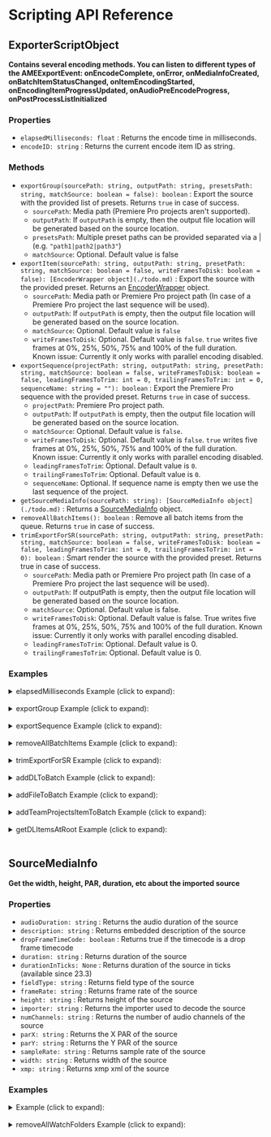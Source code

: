 # Scripting API Reference


## ExporterScriptObject

**Contains several encoding methods. You can listen to different types
of the AMEExportEvent: onEncodeComplete, onError, onMediaInfoCreated,
onBatchItemStatusChanged, onItemEncodingStarted,
onEncodingItemProgressUpdated, onAudioPreEncodeProgress,
onPostProcessListInitialized**

<a id="properties-7"></a>

### Properties

- `elapsedMilliseconds: float` : Returns the encode time in
  milliseconds.
- `encodeID: string` : Returns the current encode item ID as
  string.

<a id="methods-3"></a>

### Methods

- `exportGroup(sourcePath: string, outputPath: string, presetsPath: string, matchSource: boolean = false): boolean` : Export the source with the provided list of presets. Returns `true` in case of success.
  - `sourcePath`: Media path (Premiere Pro projects aren't supported).
  - `outputPath`: If `outputPath` is empty, then the output file location will be generated based on the source location.
  - `presetsPath`: Multiple preset paths can be provided separated via a | (e.g. `"path1|path2|path3"`)
  - `matchSource`: Optional. Default value is false
- `exportItem(sourcePath: string, outputPath: string, presetPath: string, matchSource: boolean = false, writeFramesToDisk: boolean = false): [EncoderWrapper object](./todo.md)` : Export the source with the provided preset. Returns an [EncoderWrapper](./todo.md) object.
  - `sourcePath`: Media path or Premiere Pro project path (In case of a Premiere Pro project the last sequence will be used).
  - `outputPath`: If `outputPath` is empty, then the output file location will be generated based on the source location.
  - `matchSource`: Optional. Default value is `false`
  - `writeFramesToDisk`: Optional. Default value is `false`. `true` writes five frames at 0%, 25%, 50%, 75% and 100% of the full duration.<br />Known issue: Currently it only works with parallel encoding disabled.
- `exportSequence(projectPath: string, outputPath: string, presetPath: string, matchSource: boolean = false, writeFramesToDisk: boolean = false, leadingFramesToTrim: int = 0, trailingFramesToTrim: int = 0, sequenceName: string = ""): boolean` : Export the Premiere Pro sequence with the provided preset. Returns `true` in case of success.
  - `projectPath`: Premiere Pro project path.
  - `outputPath`: If `outputPath` is empty, then the output file location will be generated based on the source location.
  - `matchSource`: Optional. Default value is `false`.
  - `writeFramesToDisk`: Optional. Default value is `false`. `true` writes five frames at 0%, 25%, 50%, 75% and 100% of the full duration.<br />Known issue: Currently it only works with parallel encoding disabled.
  - `leadingFramesToTrim`: Optional. Default value is `0`.
  - `trailingFramesToTrim`: Optional. Default value is `0`.
  - `sequenceName`: Optional. If sequence name is empty then we use the last sequence of the project.
- `getSourceMediaInfo(sourcePath: string): [SourceMediaInfo object](./todo.md)` : Returns a [SourceMediaInfo](./todo.md) object.
- `removeAllBatchItems(): boolean` : Remove all batch items from the queue. Returns `true` in case of success.
- `trimExportForSR(sourcePath: string, outputPath: string, presetPath: string, matchSource: boolean = false, writeFramesToDisk: boolean = false, leadingFramesToTrim: int = 0, trailingFramesToTrim: int = 0): boolean` : Smart
  render the source with the provided preset. Returns true in case of
  success.
  - `sourcePath`: Media path or Premiere Pro project path (In case
    of a Premiere Pro project the last sequence will be used).
  - `outputPath`: If outputPath is empty, then the output file
    location will be generated based on the source location.
  - `matchSource`: Optional. Default value is false.
  - `writeFramesToDisk`: Optional. Default value is false. True
    writes five frames at 0%, 25%, 50%, 75% and 100% of the full
    duration. Known issue: Currently it only works with parallel
    encoding disabled.
  - `leadingFramesToTrim`: Optional. Default value is 0.
  - `trailingFramesToTrim`: Optional. Default value is 0.

<a id="code-samples-8"></a>

### Examples

<details>

<summary>elapsedMilliseconds Example (click to expand):</summary>
```javascript
var source = "C:\\testdata\\testmedia3.mxf";
var preset = "C:\\testdata\\XDCAMHD 50 PAL 50i.epr";
var destination = "C:\\testdata\\outputFolder";

// //sources for mac
// var source = "/Users/Shared/testdata/testmedia3.mxf"
// var preset = "/Users/Shared/testdata/XDCAMHD 50 PAL 50i.epr";
// var destination = "/Users/Shared/testdata/outputFolder";

var exporter = app.getExporter();
if (exporter) {
  exporter.exportItem(source, destination, preset);
  exporter.addEventListener("onEncodeComplete", function (eventObj) {
    // We can get the encoding time from the event or from the exporter
    $.writeln(
      "Encode Complete Time (in milli seconds): " + eventObj.encodeCompleteTime
    );

    var encodeCompleteTimeMilliseconds = exporter.elapsedMilliseconds;
    $.writeln(
      "Encode Complete Time alt (in milli seconds): " +
        encodeCompleteTimeMilliseconds
    );
  });
}
```

</details><br><details>

<summary>encodeID Example (click to expand):</summary>
```javascript
var source = "C:\\testdata\\testmedia3.mxf";
var preset = "C:\\testdata\\XDCAMHD 50 PAL 50i.epr";
var destination = "C:\\testdata\\outputFolder";

// //sources for mac
// var source = "/Users/Shared/testdata/testmedia3.mxf"
// var preset = "/Users/Shared/testdata/XDCAMHD 50 PAL 50i.epr";
// var destination = "/Users/Shared/testdata/outputFolder";

var exporter = app.getExporter();
if (exporter) {
  var encoderWrapper = exporter.exportItem(source, destination, preset);
  var encodeID = exporter.encodeID;
  $.writeln("Encode ID: " + encodeID);
}
```

</details><br><details>

<summary>exportGroup Example (click to expand):</summary>
```javascript
var source = "C:\\testdata\\testmedia3.mxf";
var preset_1 = "C:\\testdata\\XDCAMHD 50 PAL 50i.epr";
var preset_2 = "C:\\testdata\\XDCAMHD 50 PAL 25p.epr";
var destination = "C:\\testdata\\outputFolder";

// //sources for mac
// var source = "/Users/Shared/testdata/testmedia3.mxf"
// var preset_1 = "/Users/Shared/testdata/XDCAMHD 50 PAL 50i.epr";
// var preset_2 = "/Users/Shared/testdata/XDCAMHD 50 PAL 25p.epr";
// var destination = "/Users/Shared/testdata/outputFolder";

var matchSourceSettings = false; // optional
var presets = preset_1 + "|" + preset_2;

var exporter = app.getExporter();
if (exporter) {
  exporter.addEventListener(
    "onEncodeComplete",
    function (eventObj) {
      // We should arrive here two times (for every preset we have one batch item)
      $.writeln(
        "Encode Complete Status (always true): " + eventObj.encodeCompleteStatus
      );
      // We encode both batch items in parallel and so we don't really get the exact time for each batch item
      // When we arrive here the second time we get the total encoding time for both batch items (the first
      // could be ignored)
      $.writeln(
        "Encode Complete Time (in milliseconds): " + eventObj.encodeCompleteTime
      );
    },
    false
  );

  exporter.addEventListener(
    "onError",
    function (eventObj) {
      $.writeln("Error while encoding");
    },
    false
  );

  exporter.addEventListener(
    "onBatchItemStatusChanged",
    function (eventObj) {
      $.writeln("Batch group index: " + eventObj.groupIndex);
      $.writeln("Batch item index: " + eventObj.itemIndex);
      /*
        Possible status values:
        kBatchItemStatus_Waiting = 0,
        kBatchItemStatus_Done,
        kBatchItemStatus_Failed,
        kBatchItemStatus_Skipped,
        kBatchItemStatus_Encoding,
        kBatchItemStatus_Paused,
        kBatchItemStatus_Stopped,
        kBatchItemStatus_Any,
        kBatchItemStatus_AutoStart,
        kBatchItemStatus_Done_Warning,
        kBatchItemStatus_WatchFolderWaiting
        */
      $.writeln("Batch item status: " + eventObj.status);
    },
    false
  );

  exporter.addEventListener(
    "onItemEncodingStarted",
    function (eventObj) {
      $.writeln("Encoding started for batch item.");
    },
    false
  );

  exporter.addEventListener(
    "onMediaInfoCreated",
    function (eventObj) {
      $.writeln("Media info created");
    },
    false
  );

  exporter.addEventListener(
    "onPostProcessListInitialized",
    function (eventObj) {
      $.writeln("Post process list has been initialized.");
    },
    false
  );

  var encodingPreperationSuccess = exporter.exportGroup(
    source,
    destination,
    presets,
    matchSourceSettings
  );
  // Without all optional arguments:
  // var encodingPreperationSuccess = exporter.exportGroup(source, destination, presets);

  $.writeln(
    "Encoding preparations were successful: " + encodingPreperationSuccess
  );
}
```

</details><br><details>

<summary>exportItem Example (click to expand):</summary>
```javascript
// Supported: PR projects (last sequence will be used)
// var source = "C:\\testdata\\prProjectTest.prproj;
var source = "C:\\testdata\\testmedia3.mxf";
var preset = "C:\\testdata\\XDCAMHD 50 PAL 50i.epr";
var destination = "C:\\testdata\\outputFolder";
var matchSourceSettings = false; // optional
var writeFramesToDisk = false; // optional

// //sources for mac
// var source = "/Users/Shared/testdata/testmedia3.mxf"
// var preset = "/Users/Shared/testdata/XDCAMHD 50 PAL 50i.epr";
// var destination = "/Users/Shared/testdata/outputFolder";

var exporter = app.getExporter();

if (exporter) {
  // listen to events dispatched by the exporter:
  exporter.addEventListener(
    "onEncodeComplete",
    function (eventObj) {
      $.writeln(
        "Encode Complete Status (always true): " + eventObj.encodeCompleteStatus
      ); // Complete status always true
      $.writeln(
        "Encode Complete Time (in milliseconds): " + eventObj.encodeCompleteTime
      );
    },
    false
  );

  exporter.addEventListener(
    "onError",
    function (eventObj) {
      $.writeln("Error while encoding");
    },
    false
  );

  exporter.addEventListener(
    "onBatchItemStatusChanged",
    function (eventObj) {
      $.writeln("Batch group index: " + eventObj.groupIndex);
      $.writeln("Batch item index: " + eventObj.itemIndex);
      //Possible status values:
      //kBatchItemStatus_Waiting = 0,
      //kBatchItemStatus_Done,
      //kBatchItemStatus_Failed,
      //kBatchItemStatus_Skipped,
      //kBatchItemStatus_Encoding,
      //kBatchItemStatus_Paused,
      //kBatchItemStatus_Stopped,
      //kBatchItemStatus_Any,
      //kBatchItemStatus_AutoStart,
      //kBatchItemStatus_Done_Warning,
      //kBatchItemStatus_WatchFolderWaiting
      $.writeln("Batch item status: " + eventObj.status);
    },
    false
  );

  exporter.addEventListener(
    "onEncodingItemProgressUpdated",
    function (eventObj) {
      $.writeln("Encoding progress for batch item: " + eventObj.progress);
    },
    false
  );

  // listen to the audio pre-encoding progress event (available since 24.0.)
  exporter.addEventListener(
    "onAudioPreEncodeProgress",
    function (eventObj) {
      $.writeln("Audio pre-encoding info: " + eventObj.audioInfo);
      $.writeln("Audio pre-encoding progress: " + eventObj.audioProgress);
    },
    false
  );

  exporter.addEventListener(
    "onItemEncodingStarted",
    function (eventObj) {
      $.writeln("Encoding started for batch item.");
    },
    false
  );

  exporter.addEventListener(
    "onMediaInfoCreated",
    function (eventObj) {
      $.writeln("Media info created");
    },
    false
  );

  exporter.addEventListener(
    "onPostProcessListInitialized",
    function (eventObj) {
      $.writeln("Post process list has been initialized.");
    },
    false
  );

  var encoderWrapper = exporter.exportItem(
    source,
    destination,
    preset,
    matchSourceSettings,
    writeFramesToDisk
  );
  // Without all optional arguments:
  // var encoderWrapper  = exporter.exportItem(source, destination, preset);

  if (encoderWrapper) {
    encoderWrapper.addEventListener(
      "onEncodeFinished",
      function (eventObj) {
        $.writeln("Encoding result: " + eventObj.result);
      },
      false
    );

    encoderWrapper.addEventListener(
      "onEncodeProgress",
      function (eventObj) {
        $.writeln("Encoding progress: " + eventObj.result);
      },
      false
    );
  }
}
```

</details><br><details>

<summary>exportSequence Example (click to expand):</summary>
```javascript
var preset = "C:\\testdata\\XDCAMHD50PAL25p.epr";
var destination = "C:\\testdata\\Output";
var projectPath = "C:\\testdata\\prProjectTest.prproj";

// //sources for mac
// var preset = "/Users/Shared/testdata/XDCAMHD50PAL25p.epr";
// var destination = "/Users/Shared/testdata/Output";
// var projectPath = "/Users/Shared/testdata/prProjectTest.prproj";

var matchSource = false;
var writeFramesToDisk = false;
var leadingFramesToTrim = 0;
var trailingFramesToTrim = 0;
var sequenceName = "AME-Test-Sequence";

var exporter = app.getExporter();

if (exporter) {
  var encodingPreperationSuccess = exporter.exportSequence(
    projectPath,
    destination,
    preset,
    matchSource,
    writeFramesToDisk,
    leadingFramesToTrim,
    trailingFramesToTrim,
    sequenceName
  );

  $.writeln(
    "Encoding preparations were successful: " + encodingPreperationSuccess
  );

  // please see 'exportGroup' how to register events
}
```

</details><br><details>

<summary>getSourceMediaInfo Example (click to expand):</summary>
```javascript
var source = "C:\\testdata\\testmedia3.mxf";

// //sources for mac
// var source = "/Users/Shared/testdata/testmedia3.mxf"

var exporter = app.getExporter();
if (exporter) {
  var sourceMediaInfo = exporter.getSourceMediaInfo(source);
  if (sourceMediaInfo) {
    $.writeln("Success");
  }
}
```

</details><br><details>

<summary>removeAllBatchItems Example (click to expand):</summary>
```javascript
// Preparation: Be sure there are some batch items in the queue. Otherwise create them via scripting APIs or directly in the UI
// since we need some batch item in the queue to verify the API removeAllBatchItems
var exporter = app.getExporter();
if (exporter) {
  var success = exporter.removeAllBatchItems();
  $.writeln("Remove all batch items was successful: " + success);
}
```

</details><br><details>

<summary>trimExportForSR Example (click to expand):</summary>
```javascript
var source = "C:\\testdata\\testmedia.mp4";
var preset = "C:\\testdata\\XDCAMHD50PAL25p.epr";
var destination = "C:\\testdata\\outputFolder";

// //sources for mac
// var source = "/Users/Shared/testdata/testmedia.mp4"
// var preset = "/Users/Shared/testdata/XDCAMHD50PAL25p.epr";
// var destination = "/Users/Shared/testdata/outputFolder";

var matchSource = false;
var writeFramesToDisk = false;
var leadingFramesToTrim = 10;
var trailingFramesToTrim = 700;

var exporter = app.getExporter();
if (exporter) {
  var encodingPreperationSuccess = exporter.trimExportForSR(
    source,
    destination,
    preset,
    matchSource,
    writeFramesToDisk,
    leadingFramesToTrim,
    trailingFramesToTrim
  );

  $.writeln(
    "Encoding preparations were successful: " + encodingPreperationSuccess
  );

  // please see 'exportGroup' how to register events
}
```

</details><br>

## FrontendScriptObject

**Scripting methods to the frontend**

<a id="methods-4"></a>

### Methods

- `addCompToBatch(compPath: string, presetPath: string = "", outputPath: string = ""): boolean` : Adds the first comp of an After Effects project resp. the first sequence of a Premiere Pro project to the batch.
  - `compPath`: Path to e.g. an After Effects project or Premiere Pro project. The first comp resp. sequence will be used.
  - `presetPath`: Optional. If `presetPath` is empty, then the default preset will be applied.
  - `outputPath`: Optional. If `outputPath` is empty, then the output file name will be generated based on the comp path.
- `addDLToBatch(projectPath: string, format: string, presetPath: string, guid: string, outputPath: string = ""): [EncoderWrapper object](./todo.md)` : Adds
  e.g. an After Effects comp or Premiere Pro sequence to the batch and returns an [EncoderWrapper](./todo.md) object.
  - `projectPath`: E.g. Premiere Pro or After Effects project path.
  - `format`: E.g. `"H.264"`
  - `presetPath`: Either a preset or a format input must be present. If no preset is used then the default preset of the specified format will be applied.
  - `guid`: The unique id of e.g. a Premiere Pro sequence or After Effects composition.
  - `outputPath`: Optional. If `outputPath` is empty, then the output file name will be generated based on the project path.
- `addFileSequenceToBatch(containingFolder: string, imagePath: string, presetPath: string, outputPath: string = ""): boolean` : Adds an image sequence to the batch. The images will be sorted in alphabetical order.
  - `containingFolder`: The folder containing image files.
  - `imagePath`: All images from the containing folder with the same extension will be added to the output file.
  - `outputPath`: Optional. If `outputPath` is empty, then the output
    file name will be generated based on the containingFolder name
- `addFileToBatch(filePath: string, format: string, presetPath: string, outputPath: string = ""): [EncoderWrapper object](./todo.md)` : Adds a file to the batch and returns an [EncoderWrapper](./todo.md) object.
  - `filePath`: File path of a media source.
  - `format`: E.g. `"H.264"`
  - `presetPath`: Either a preset or a format input must be present. If no preset is used then the default preset of the specified format will be applied.
  - `outputPath`: Optional. If `outputPath` is empty, then the output file name will be generated based on the file path.
- `addItemToBatch(sourcePath: string): boolean` : Adds a media source to the batch.
  - `sourcePath`: Path of the media source.
- `addTeamProjectsItemToBatch(projectsURL: string, format: string, presetPath: string, outputPath: string): [EncoderWrapper object](./todo.md)` : Adds a team project item to the batch and returns an [EncoderWrapper](./todo.md) object.
  - `projectsURL`: Team Projects URL or Team Projects Snap. You can
    create a tp2snap file in PPro for a ProjectItem via the scripting
    API saveProjectSnapshot.
  - `format`: E.g. `"H.264"`
  - `presetPath`: Either a preset or a format input must be present. If no preset is used then the default preset of the specified format will be applied.
- `addXMLToBatch(xmlPath: string, presetPath: string, outputFolderPath: string = ""): boolean` : Adds
  Final Cut Pro xml to the batch.
  - `xmlPath`: Path to a Final Cut Pro xml file.
  - `outputFolderPath`: Optional. If outputFolderPath is empty, then the output file name will be generated based on the XML file path.
- `getDLItemsAtRoot(projectPath: string): array of strings` : Returns the list of GUIDs for objects (sequences/comps) at the top/root level.
  - `projectPath`: E.g. Premiere Pro or After Effects project path.
- `stitchFiles(mediaPaths: string, format: string, presetPath: string, outputPath: string): [EncoderWrapper object](./todo.md)` : Adds a batch item for the given media and returns an [EncoderWrapper](./todo.md) object.
  - `mediaPaths`: Semicolon delimited list of media paths.
  - `format`: E.g. `"H.264"`
  - `presetPath`: Either a preset or a format input must be present. If no preset is used then the default preset of the specified format will be applied.
- `stopBatch(): boolean` : Stops the batch.

<a id="code-samples-9"></a>

### Examples

<details>

<summary>addCompToBatch Example (click to expand):</summary>
```javascript
var projectPath = "C:\\testdata\\aeCompTest.aep";
var preset = "C:\\testdata\\HighQuality720HD.epr";
var destination = "C:\\testdata\\outputFolder";

// //sources for mac
// var source = "/Users/Shared/testdata/aeCompTest.aep"
// var preset = "/Users/Shared/testdata/HighQuality720HD.epr";
// var destination = "/Users/Shared/testdata/outputFolder";

var frontend = app.getFrontend();
if (frontend) {
  // listen for batch item added event
  frontend.addEventListener("onItemAddedToBatch", function (eventObj) {
    $.writeln("frontend.onItemAddedToBatch: success");
  });

  var batchItemSuccess = frontend.addCompToBatch(
    projectPath,
    preset,
    destination
  );
  if (batchItemSuccess) {
    $.writeln(
      "Frontend script engine added the source file ",
      projectPath,
      " successfully "
    );

    // get encoderHost to be able to listen for the item complete event
    encoderHost = app.getEncoderHost();
    if (encoderHost) {
      encoderHost.addEventListener("onItemEncodeComplete", function (eventObj) {
        $.writeln("Result: " + eventObj.result);
        $.writeln("Source File Path: " + eventObj.sourceFilePath);
        $.writeln("Output File Path: " + eventObj.outputFilePath);
      });

      encoderHost.runBatch();
    } else {
      $.writeln("encoderHost not valid");
    }
  } else {
    $.writeln("batch item wasn't added successfully");
  }
} else {
  $.writeln("frontend not valid");
}
```

</details><br><details>

<summary>addDLToBatch Example (click to expand):</summary>
```javascript
// The projectPath can be a path to an AfterEffects, Premiere Pro or Character Animator project
var format = "H.264";
var projectPath = "C:\\testdata\\aeCompTest.aep";
var preset = "C:\\testdata\\HighQuality720HD.epr";
var destination = "C:\\testdata\\outputFolder";

// //sources for mac
// var projectPath = "/Users/Shared/testdata/aeCompTest.aep"
// var preset = "/Users/Shared/testdata/HighQuality720HD.epr";
// var destination = "/Users/Shared/testdata/outputFolder";

var frontend = app.getFrontend();
if (frontend) {
  // first we need the guid of the e.g. ae comps or ppro sequences
  var result = frontend.getDLItemsAtRoot(projectPath);
  $.writeln(result.length + " comps / sequences found.");

  // import e.g. the first comp / sequence
  if (result.length > 0) {
    // listen for batch item added / creation failed event
    frontend.addEventListener("onItemAddedToBatch", function (eventObj) {
      $.writeln("frontend.onItemAddedToBatch: success");
    });

    frontend.addEventListener("onBatchItemCreationFailed", function (eventObj) {
      $.writeln("frontend.onBatchItemCreationFailed: failed");
      $.writeln("srcFilePath: " + eventObj.srcFilePath);
      $.writeln("error: " + eventObj.error);
    });

    var encoderWrapper = frontend.addDLToBatch(
      projectPath,
      format,
      preset,
      result[0],
      destination
    );

    if (encoderWrapper) {
      $.writeln(
        "Batch item added successfully for comp / sequence guid: ",
        result[0]
      );

      // listen for encode progress and encode finish events
      encoderWrapper.addEventListener("onEncodeProgress", function (eventObj) {
        $.writeln("Encoding progress for batch item: " + eventObj.result);
      });

      encoderWrapper.addEventListener("onEncodeFinished", function (eventObj) {
        $.writeln("Encoding result for batch item: " + eventObj.result);
      });

      // get encoder host to run batch
      var encoderHost = app.getEncoderHost();
      if (encoderHost) {
        encoderHost.runBatch();
      } else {
        $.writeln("encoderHost not valid");
      }
    } else {
      $.writeln("encoderWrapper not valid");
    }
  } else {
    $.writeln("the project doesn't have any comps / sequences");
  }
} else {
  $.writeln("frontend not valid");
}
```

</details><br><details>

<summary>addFileSequenceToBatch Example (click to expand):</summary>
```javascript
var firstFile = "C:\\testdata\\Images\\AB-1.jpg";
var preset = "C:\\testdata\\HighQuality720HD.epr";
var destination = "C:\\testdata\\outputFolder";
var inContainingFolder = "C:\\testdata\\Images";

// //sources for mac
// var firstFile = "/Users/Shared/testdata/Images/AB-1.jpg"
// var preset = "/Users/Shared/testdata/HighQuality720HD.epr";
// var destination = "/Users/Shared/testdata/outputFolder";
// var inContainingFolder = "/Users/Shared/testdata/Images";

var frontend = app.getFrontend();
if (frontend) {
  // listen for batch item added event
  frontend.addEventListener("onItemAddedToBatch", function (eventObj) {
    $.writeln("onAddItemToBatch success");
  });

  var batchItemSuccess = frontend.addFileSequenceToBatch(
    inContainingFolder,
    firstFile,
    preset,
    destination
  );

  if (batchItemSuccess) {
    $.writeln("Batch item added successfully");

    // get encoderHost to be able to listen for the item complete event
    var encoderHost = app.getEncoderHost();
    if (encoderHost) {
      encoderHost.addEventListener("onItemEncodeComplete", function (eventObj) {
        $.writeln("Result: " + eventObj.result);
        $.writeln("Source File Path: " + eventObj.sourceFilePath);
        $.writeln("Output File Path: " + eventObj.outputFilePath);
      });

      encoderHost.runBatch();
    } else {
      $.writeln("encoderHost not valid");
    }
  } else {
    $.writeln("batch item wasn't added successfully");
  }
} else {
    $.writeln("frontend not valid");
}
```

</details><br><details>

<summary>addFileToBatch Example (click to expand):</summary>
```javascript
var source = "C:\\testdata\\testmedia3.mxf";
var preset = "C:\\testdata\\HighQuality720HD.epr";
var destination = "C:\\testdata\\outputFolder";

// //sources for mac
// var source = "/Users/Shared/testdata/testmedia3.mxf"
// var preset = "/Users/Shared/testdata/HighQuality720HD.epr";
// var destination = "/Users/Shared/testdata/outputFolder";

var frontend = app.getFrontend();
if (frontend) {
  // listen for batch item added / creation failed event
  frontend.addEventListener("onItemAddedToBatch", function (eventObj) {
    $.writeln("frontend.onItemAddedToBatch: success");
  });

  frontend.addEventListener("onBatchItemCreationFailed", function (eventObj) {
    $.writeln("frontend.onBatchItemCreationFailed: failed");
    $.writeln("srcFilePath: " + eventObj.srcFilePath);
    $.writeln("error: " + eventObj.error);
  });

  var encoderWrapper = frontend.addFileToBatch(
    source,
    "H.264",
    preset,
    destination
  );
  if (encoderWrapper) {
    $.writeln("Batch item added successfully for source file  ", source);

    // listen for encode progress and encode finish event
    encoderWrapper.addEventListener("onEncodeProgress", function (eventObj) {
      $.writeln("Encoding progress for batch item: " + eventObj.result);
    });

    encoderWrapper.addEventListener("onEncodeFinished", function (eventObj) {
      $.writeln("encoderWrapper.onEncodeFinished Success: " + eventObj.result);
    });

    // get encoder host to run batch
    var encoderHost = app.getEncoderHost();
    if (encoderHost) {
      encoderHost.runBatch();
    } else {
      $.writeln("encoderHost not valid");
    }
  } else {
    $.writeln(
      "encoderWrapper not valid - batch item wasn't added successfully"
    );
  }
} else {
  $.writeln("frontend not valid");
}
```

</details><br><details>

<summary>addItemToBatch Example (click to expand):</summary>
```javascript
var source = "C:\\testdata\\testmedia3.mxf";

// //sources for mac
// var source = "/Users/Shared/testdata/testmedia3.mxf"

var frontend = app.getFrontend();
if (frontend) {
  // listen for batch item added event
  frontend.addEventListener("onItemAddedToBatch", function (eventObj) {
    $.writeln("frontend.onItemAddedToBatch: success");
  });

  var batchItemSuccess = frontend.addItemToBatch(source);
  if (batchItemSuccess) {
    $.writeln("Batch item added successfully for the source file ", source);

    // get encoderHost to be able to listen for the item complete event
    encoderHost = app.getEncoderHost();
    if (encoderHost) {
      encoderHost.addEventListener("onItemEncodeComplete", function (eventObj) {
        $.writeln("Result: " + eventObj.result);
        $.writeln("Source File Path: " + eventObj.sourceFilePath);
        $.writeln("Output File Path: " + eventObj.outputFilePath);
      });

      encoderHost.runBatch();
    } else {
      $.writeln("encoderHost not valid");
    }
  } else {
    $.writeln("batch item wasn't added successfully");
  }
} else {
  $.writeln("frontend not valid");
}
```

</details><br><details>

<summary>addTeamProjectsItemToBatch Example (click to expand):</summary>
```javascript
// use for the source (projectsURL) a valid Team Projects URL or a Team Projects Snap
// you can create a tp2snap file in PPro for a ProjectItem via the scripting API saveProjectSnapshot
// e.g. projectItem.saveProjectSnapshot("C:\\testdata\\test.tp2snap");
var format = "H.264";
var teamsProjectPath = "C:\\testdata\\test.tp2snap";
var preset = "C:\\testdata\\HighQuality720HD.epr";
var destination = "C:\\testdata\\outputFolder";

// //sources for mac
// var teamsProjectPath = "/Users/Shared/testdata/test.tp2snap"
// var preset = "/Users/Shared/testdata/HighQuality720HD.epr";
// var destination = "/Users/Shared/testdata/outputFolder";

var frontend = app.getFrontend();
if (frontend) {
  // listen for batch item added / creation failed event
  frontend.addEventListener("onItemAddedToBatch", function (eventObj) {
    $.writeln("frontend.onItemAddedToBatch: success");
  });

  frontend.addEventListener("onBatchItemCreationFailed", function (eventObj) {
    $.writeln("frontend.onBatchItemCreationFailed: failed");
    $.writeln("srcFilePath: " + eventObj.srcFilePath);
    $.writeln("error: " + eventObj.error);
  });

  var encoderWrapper = frontend.addTeamProjectsItemToBatch(
    teamsProjectPath,
    format,
    preset,
    destination
  );

  if (encoderWrapper) {
    $.writeln(
      "Batch item added successfully for Team Projects url: ",
      teamsProjectPath
    );

    // listen for encode progress and encode finish events
    encoderWrapper.addEventListener("onEncodeProgress", function (eventObj) {
      $.writeln("Encoding progress for batch item: " + eventObj.result);
    });

    encoderWrapper.addEventListener("onEncodeFinished", function (eventObj) {
      $.writeln("Encoding result for batch item: " + eventObj.result);
    });

    // get encoder host to run batch
    var encoderHost = app.getEncoderHost();

    if (encoderHost) {
      encoderHost.runBatch();
    } else {
      $.writeln("encoderHost not valid");
    }
  } else {
    $.writeln("batch item wasn't added successfully");
  }
} else {
  $.writeln("frontend not valid");
}
```

</details><br><details>

<summary>addXMLToBatch Example (click to expand):</summary>
```javascript
var source = "C:\\testdata\\FCP-3.xml"; // Final Cut Pro xml file
var preset = "C:\\testdata\\HighQuality720HD.epr";

// //sources for mac
// var source = "/Users/Shared/testdata/FCP-3.xml"
// var preset = "/Users/Shared/testdata/HighQuality720HD.epr";

var frontend = app.getFrontend();
if (frontend) {
  // listen for batch item added event
  frontend.addEventListener("onItemAddedToBatch", function (eventObj) {
    $.writeln("onAddItemToBatch success");
  });

  var batchItemsuccess = frontend.addXMLToBatch(source, preset);

  if (batchItemsuccess) {
    $.writeln("Added xml file to batch successfully.");

    // get encoder host to listen for onItemEncodeComplete event and run batch
    encoderHost = app.getEncoderHost();
    if (encoderHost) {
      encoderHost.addEventListener("onItemEncodeComplete", function (eventObj) {
        $.writeln("Result: " + eventObj.result);
        $.writeln("Source File Path: " + eventObj.sourceFilePath);
        $.writeln("Output File Path: " + eventObj.outputFilePath);
      });
      encoderHost.runBatch();
    } else {
      $.writeln("encoderHost not valid");
    }
  } else {
    $.writeln("batch item wasn't added successfully");
  }
} else {
  $.writeln("frontend not valid");
}
```

</details><br><details>

<summary>getDLItemsAtRoot Example (click to expand):</summary>
```javascript
var projectPath = "C:\\testdata\\aeCompTest.aep"; // project path

// //sources for mac
// var projectPath = "/Users/Shared/testdata/aeCompTest.aep"

var frontend = app.getFrontend();
if (frontend) {
  var result = frontend.getDLItemsAtRoot(projectPath);

  $.writeln(result.length + " ae comps found.");
  for (var idx = 0; idx < result.length; ++idx) {
    $.writeln("GUID for item " + idx + " is " + result[idx] + ".");

    // These guids will be needed for e.g. the API frontend.addDLToBatch
  }
} else {
  $.writeln("frontend not valid");
}
```

</details><br><details>

<summary>stitchFiles Example (click to expand):</summary>
```javascript
var format = "H.264";
var media_1 = "C:\\testdata\\testmedia.mp4";
var media_2 = "C:\\testdata\\testmedia2.mp4.";
var preset = "C:\\testdata\\HighQuality720HD.epr";
var destination = "C:\\testdata\\outputFolder";

// //sources for mac
// var media_1 = "/Users/Shared/testdata/testmedia.mp4"
// var media_2 = "/Users/Shared/testdata/testmedia2.avi"
// var preset = "/Users/Shared/testdata/HighQuality720HD.epr";
// var destination = "/Users/Shared/testdata/outputFolder";

var mediaPaths = media_1 + ";" + media_2;

var frontend = app.getFrontend();
if (frontend) {
  // listen for batch item added / creation failed event
  frontend.addEventListener("onItemAddedToBatch", function (eventObj) {
    $.writeln("onAddItemToBatch success");
  });

  frontend.addEventListener("onBatchItemCreationFailed", function (eventObj) {
    $.writeln("onBatchItemCreationFailed");
  });

  var encoderWrapper = frontend.stitchFiles(
    mediaPaths,
    format,
    preset,
    destination
  );

  if (encoderWrapper) {
    $.writeln("Batch item added successfully");

    // listen for encode progress and encode finish events
    encoderWrapper.addEventListener("onEncodeProgress", function (eventObj) {
      $.writeln("Encoding progress for batch item: " + eventObj.result);
    });

    encoderWrapper.addEventListener("onEncodeFinished", function (eventObj) {
      $.writeln("Encoding result for batch item: " + eventObj.result);
    });

    // get encoder host to run batch
    var encoderHost = app.getEncoderHost();

    if (encoderHost) {
      encoderHost.runBatch();
    } else {
      $.writeln("encoderHost not valid");
    }
  } else {
    $.writeln("encoderWrapper not valid");
  }
} else {
  $.writeln("frontend not valid");
}
```

</details><br>

## SourceMediaInfo

**Get the width, height, PAR, duration, etc about the imported source**

<a id="properties-8"></a>

### Properties

- `audioDuration: string` : Returns the audio duration of the
  source
- `description: string` : Returns embedded description of the
  source
- `dropFrameTimeCode: boolean` : Returns true if the timecode is a
  drop frame timecode
- `duration: string` : Returns duration of the source
- `durationInTicks: None` : Returns duration of the source in
  ticks (available since 23.3)
- `fieldType: string` : Returns field type of the source
- `frameRate: string` : Returns frame rate of the source
- `height: string` : Returns height of the source
- `importer: string` : Returns the importer used to decode the
  source
- `numChannels: string` : Returns the number of audio channels of
  the source
- `parX: string` : Returns the X PAR of the source
- `parY: string` : Returns the Y PAR of the source
- `sampleRate: string` : Returns sample rate of the source
- `width: string` : Returns width of the source
- `xmp: string` : Returns xmp xml of the source

<a id="code-samples-10"></a>

### Examples

<details>

<summary>Example (click to expand):</summary>
```javascript
var source = "C:\\testdata\\testmedia3.mxf";

// //sources for mac
// var source = "/Users/Shared/testdata/testmedia3.mxf"

var exporter = app.getExporter();
if (exporter) {
  var sourceMediaInfo = exporter.getSourceMediaInfo(source);
  if (sourceMediaInfo) {
    var audioDuration = sourceMediaInfo.audioDuration;
    $.writeln("audio duration of the source: " + audioDuration);

    var description = sourceMediaInfo.description;
    $.writeln("description of the source: " + description);

    var isDropFrame = sourceMediaInfo.dropFrameTimeCode;
    $.writeln("is drop frame: " + dropFrameTimeCode);

    var duration = sourceMediaInfo.duration;
    $.writeln("duration of the source: " + duration);

    var fieldType = sourceMediaInfo.fieldType;
    $.writeln("field type of the source: " + fieldType);

    var frameRate = sourceMediaInfo.frameRate;
    $.writeln("frame rate of the source: " + frameRate);

    var height = sourceMediaInfo.height;
    $.writeln("height of the source: " + height);

    var importer = sourceMediaInfo.importer;
    $.writeln("importer of the source: " + importer);

    var numChannels = sourceMediaInfo.numChannels;
    $.writeln("num channels of the source: " + numChannels);

    var parX = sourceMediaInfo.parX;
    $.writeln("par X of the source: " + parX);

    var parY = sourceMediaInfo.parY;
    $.writeln("par Y of the source: " + parY);

    var sampleRate = sourceMediaInfo.sampleRate;
    $.writeln("sample rate of the source: " + sampleRate);

    var width = sourceMediaInfo.width;
    $.writeln("width of the source: " + width);

    var xmp = sourceMediaInfo.xmp;
    $.writeln("xmp of the source: " + xmp);
  }
}
```

</details><br>



## WatchFolderScriptObject

**Scripting methods to watch folders**

<a id="methods-5"></a>

### Methods

- `createWatchFolder(folderPath: string, outputPath: string, presetPath: string): boolean` : Create
  a watch folder at destination for the preset and add the source
  - `folderPath`: The path to the folder which should be added as
    watch folder
- `removeAllWatchFolders(): boolean` : Remove all watch folders

<a id="code-samples-11"></a>

### Examples

<details>

<summary>createWatchFolder Example (click to expand):</summary>
```javascript
var folder = "C:\\testdata\\watchFolder";
var preset = "C:\\testdata\\HighQuality720HD.epr";
var destination = "C:\\testdata\\outputFolder";

// //sources for mac
// var folder = "/Users/Shared/testdata/watchFolder"
// var preset = "/Users/Shared/testdata/HighQuality720HD.epr";
// var destination = "/Users/Shared/testdata/outputFolder";

var watchFolder = app.getWatchFolder();
if (watchFolder) {
  var watchFolderSuccess = watchFolder.createWatchFolder(
    folder,
    destination,
    preset
  );

  if (watchFolderSuccess) {
    $.writeln(folder, " added as a watch folder");
    encoderHostWrapper = app.getEncoderHost();
    if (encoderHostWrapper) {
      watchFolder.addEventListener("onEncodeComplete", function (eventObj) {
        $.writeln("Elapsed Time: " + eventObj.elapsedTime);
        $.writeln("watchFolder.onEncodeComplete");
      });

      watchFolder.addEventListener("onEncodeError", function (eventObj) {
        $.writeln("watchFolder.onEncodeError");
      });

      encoderHostWrapper.runBatch();
    } else {
      $.writeln("EncoderHostWrapper object is not valid");
    }
  } else {
    $.writeln("Watch folder was not created");
  }
}
```

</details><br><details>

<summary>removeAllWatchFolders Example (click to expand):</summary>
```javascript
var folder = "C:\\testdata\\watchFolder";
var preset = "C:\\testdata\\HighQuality720HD.epr";
var destination = "C:\\testdata\\outputWatchfolder1";
var folder2 = "C:\\testdata\\watchFolder2";
var destination2 = "C:\\testdata\\outputWatchfolder2";

// //sources for mac
// var folder = "/Users/Shared/testdata/watchFolder"
// var preset = "/Users/Shared/testdata/HighQuality720HD.epr";
// var destination = "/Users/Shared/testdata/outputWatchfolder1";
// var folder2 = "/Users/Shared/testdata/watchFolder2"
// var destination2 = "/Users/Shared/testdata/outputWatchfolder2";

var watchFolderObj = app.getWatchFolder();
if (watchFolderObj) {
  watchFolder.createWatchFolder(folder, destination, preset);
  watchFolder.createWatchFolder(folder2, destination2, preset);
  watchFolderObj.removeAllWatchFolders();
} else {
  $.writeln("Watch folder object is not valid");
}
```

</details><br>

